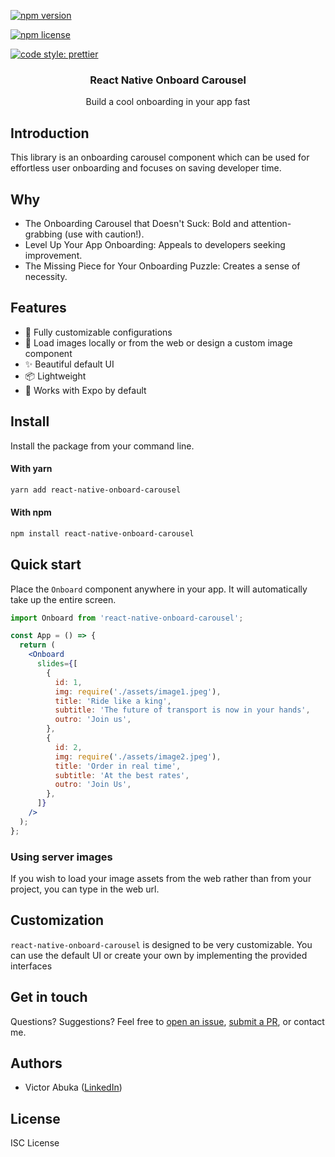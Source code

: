 [![npm version](https://img.shields.io/npm/v/react-native-onboard-carousel)](https://www.npmjs.com/package/react-native-onboard-carousel)

[![npm license](https://img.shields.io/npm/l/react-native-onboard-carousel)](https://www.npmjs.com/package/react-native-onboard-carousel)

[![code style: prettier](https://img.shields.io/badge/code_style-prettier-ff69b4.svg)](https://github.com/prettier/prettier)

<H3 align="center"><strong>React Native Onboard Carousel</strong></H3>
<div align="center">Build a cool onboarding in your app fast</div>

## Introduction

This library is an onboarding carousel component which can be used for effortless user onboarding and focuses on saving developer time.

## Why

- The Onboarding Carousel that Doesn't Suck: Bold and attention-grabbing (use with caution!).
- Level Up Your App Onboarding: Appeals to developers seeking improvement.
- The Missing Piece for Your Onboarding Puzzle: Creates a sense of necessity.

## Features

- 🎨 Fully customizable configurations
- 🔧 Load images locally or from the web or design a custom image component
- ✨ Beautiful default UI
- 📦 Lightweight
- 🚀 Works with Expo by default

## Install

Install the package from your command line.

#### With yarn

```bash
yarn add react-native-onboard-carousel
```

#### With npm

```bash
npm install react-native-onboard-carousel
```

## Quick start

Place the `Onboard` component anywhere in your app. It will automatically take up the entire screen.

```jsx
import Onboard from 'react-native-onboard-carousel';

const App = () => {
  return (
    <Onboard
      slides={[
        {
          id: 1,
          img: require('./assets/image1.jpeg'),
          title: 'Ride like a king',
          subtitle: 'The future of transport is now in your hands',
          outro: 'Join us',
        },
        {
          id: 2,
          img: require('./assets/image2.jpeg'),
          title: 'Order in real time',
          subtitle: 'At the best rates',
          outro: 'Join Us',
        },
      ]}
    />
  );
};
```

### Using server images

If you wish to load your image assets from the web rather than from your project, you can type in the web url.

<!-- ```jsx
img: 'https://me.com/img/cute_cat_pic3266421.png'
``` -->

## Customization

`react-native-onboard-carousel` is designed to be very customizable. You can use the default UI or create your own by implementing the provided interfaces

## Get in touch

Questions? Suggestions? Feel free to [open an issue](https://github.com/Abuka-Victor/react-native-onboard-carousel/issues), [submit a PR](https://github.com/Abuka-Victor/react-native-onboard-carousel/pulls), or contact me.

## Authors

- Victor Abuka ([LinkedIn](https://www.linkedin.com/in/victor-abuka/))

## License

ISC License
